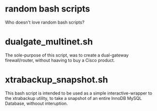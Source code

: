 random bash scripts
===
Who doesn't love random bash scripts?

dualgate_multinet.sh
=
The sole-purpose of this script, was to create a dual-gateway firewall/router, without haaving to buy a Cisco product.

xtrabackup_snapshot.sh
=
This bash script is intended to be used as a simple interactive-wrapper to the xtrabackup utility, to take a snapshot of an entire InnoDB MySQL Database, withoout interuption.
